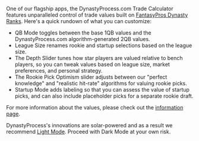 One of our flagship apps, the DynastyProcess.com Trade Calculator features unparalleled control of trade values built on [FantasyPros Dynasty Ranks](https://www.fantasypros.com/nfl/rankings/dynasty-overall.php). Here's a quick rundown of what you can customize: 

- QB Mode toggles between the base 1QB values and the DynastyProcess.com algorithm-generated 2QB values. 
- League Size renames rookie and startup selections based on the league size.
- The Depth Slider tunes how star players are valued relative to bench players, so you can tweak values based on league size, market preferences, and personal strategy.
- The Rookie Pick Optimism slider adjusts between our "perfect knowledge" and "realistic hit-rate" algorithms for valuing rookie picks.
- Startup Mode adds labeling so that you can assess the value of startup picks, and can also include placeholder picks for a separate rookie draft.

For more information about the values, please check out the [information page](https://dynastyprocess.com/values).

DynastyProcess's innovations are solar-powered and as a result we recommend [Light Mode](https://apps.dynastyprocess.com/calculator). Proceed with Dark Mode at your own risk.
